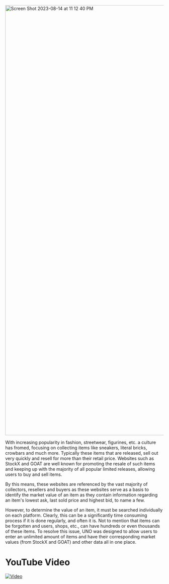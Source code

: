 
<img width="1368" alt="Screen Shot 2023-08-14 at 11 12 40 PM" src="https://github.com/ricardoaxelbaeza/ItemPrices/assets/77639742/e49e146b-703e-44e2-b90f-fa85341a895d">

With increasing popularity in fashion, streetwear, figurines, etc. a culture has fromed, focusing on collecting items like sneakers, literal bricks, crowbars and much more. Typically these items that are released, sell out very quickly and resell for more than their retail price. Websites such as StockX and GOAT are well known for promoting the resale of such items and keeping up with the majority of all popular limited releases, allowing users to buy and sell items.

By this means, these websites are referenced by the vast majority of collectors, resellers and buyers as these websites serve as a basis to identify the market value of an item as they contain information regarding an item's lowest ask, last sold price and highest bid, to name a few. 

However, to determine the value of an item, it must be searched individually on each platform. Clearly, this can be a significantly time consuming process if it is done regularly, and often it is. Not to mention that items can be forgotten and users, shops, etc., can have hundreds or even thousands of these items. To resolve this issue, UNO was designed to allow users to enter an unlimited amount of items and have their corresponding market values (from StockX and GOAT) and other data all in one place.


# YouTube Video
[![Video](https://i9.ytimg.com/vi/9_q6siarysI/mq2.jpg)](https://youtu.be/9_q6siarysI)
